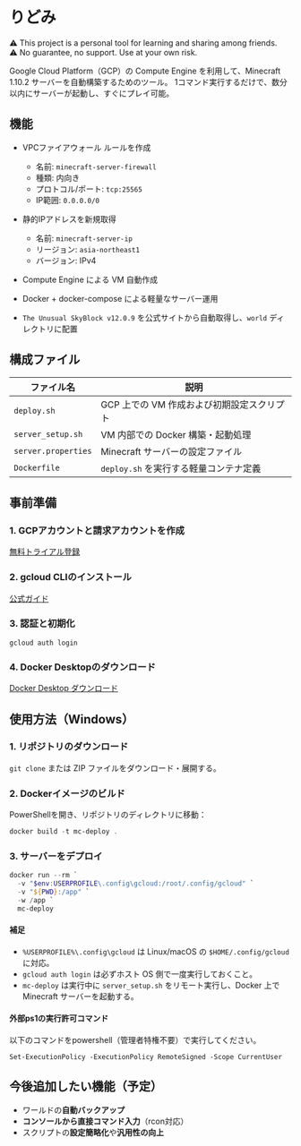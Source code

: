 # りどみ
⚠️ This project is a personal tool for learning and sharing among friends.  
⚠️ No guarantee, no support. Use at your own risk.

Google Cloud Platform（GCP）の Compute Engine を利用して、Minecraft 1.10.2 サーバーを自動構築するためのツール。
1コマンド実行するだけで、数分以内にサーバーが起動し、すぐにプレイ可能。

## 機能
  
- VPCファイアウォール ルールを作成
  - 名前: `minecraft-server-firewall`
  - 種類: 内向き
  - プロトコル/ポート: `tcp:25565`
  - IP範囲: `0.0.0.0/0`
    
- 静的IPアドレスを新規取得
  - 名前: `minecraft-server-ip`
  - リージョン: `asia-northeast1`
  - バージョン: IPv4
 
- Compute Engine による VM 自動作成
 
- Docker + docker-compose による軽量なサーバー運用

- `The Unusual SkyBlock v12.0.9` を公式サイトから自動取得し、`world` ディレクトリに配置

## 構成ファイル

| ファイル名          | 説明                              |
|--------------------|-----------------------------------|
| `deploy.sh`        | GCP 上での VM 作成および初期設定スクリプト     |
| `server_setup.sh`  | 	VM 内部での Docker 構築・起動処理  |
| `server.properties`| Minecraft サーバーの設定ファイル              |
| `Dockerfile`       |	`deploy.sh` を実行する軽量コンテナ定義 |

## 事前準備
### 1. GCPアカウントと請求アカウントを作成
[無料トライアル登録](https://cloud.google.com/free/)

### 2. gcloud CLIのインストール
[公式ガイド](https://cloud.google.com/sdk/docs/install)

### 3. 認証と初期化
```
gcloud auth login
```

### 4. Docker Desktopのダウンロード
[Docker Desktop ダウンロード](https://www.docker.com/products/docker-desktop/)

## 使用方法（Windows）
### 1. リポジトリのダウンロード
`git clone` または ZIP ファイルをダウンロード・展開する。

### 2. Dockerイメージのビルド
PowerShellを開き、リポジトリのディレクトリに移動：
```powershell
docker build -t mc-deploy .
```
### 3. サーバーをデプロイ
```powershell
docker run --rm `
  -v "$env:USERPROFILE\.config\gcloud:/root/.config/gcloud" `
  -v "${PWD}:/app" `
  -w /app `
  mc-deploy
```
#### 補足
- `%USERPROFILE%\.config\gcloud` は Linux/macOS の `$HOME/.config/gcloud` に対応。
- `gcloud auth login` は必ずホスト OS 側で一度実行しておくこと。
- `mc-deploy` は実行中に `server_setup.sh` をリモート実行し、Docker 上で Minecraft サーバーを起動する。

#### 外部ps1の実行許可コマンド
以下のコマンドをpowershell（管理者特権不要）で実行してください。
```
Set-ExecutionPolicy -ExecutionPolicy RemoteSigned -Scope CurrentUser
```
## 今後追加したい機能（予定）

- ワールドの**自動バックアップ**
- **コンソールから直接コマンド入力**（rcon対応）
- スクリプトの**設定簡略化**や**汎用性の向上**
